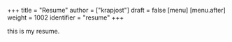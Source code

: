+++
title = "Resume"
author = ["krapjost"]
draft = false
[menu]
  [menu.after]
    weight = 1002
    identifier = "resume"
+++

this is my resume.
